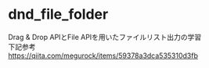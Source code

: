 # dnd_file_folder
Drag &amp; Drop APIとFile  APIを用いたファイルリスト出力の学習  
下記参考  
https://qiita.com/megurock/items/59378a3dca535310d3fb

